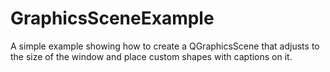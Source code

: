 # GraphicsSceneExample
A simple example showing how to create a QGraphicsScene that adjusts to the size of the window and place custom shapes with captions on it.